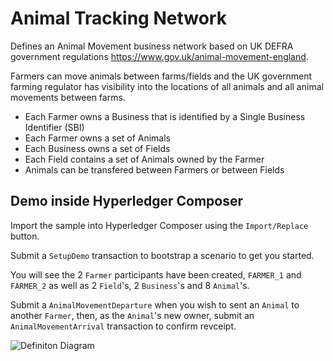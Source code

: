 # Animal Tracking Network
Defines an Animal Movement business network based on UK DEFRA government regulations https://www.gov.uk/animal-movement-england.

Farmers can move animals between farms/fields and the UK government farming regulator has
visibility into the locations of all animals and all animal movements between farms.

- Each Farmer owns a Business that is identified by a Single Business Identifier (SBI)
- Each Farmer owns a set of Animals
- Each Business owns a set of Fields
- Each Field contains a set of Animals owned by the Farmer
- Animals can be transfered between Farmers or between Fields

## Demo inside Hyperledger Composer
Import the sample into Hyperledger Composer using the `Import/Replace` button.

Submit a `SetupDemo` transaction to bootstrap a scenario to get you started. 

You will see the 2 `Farmer` participants have been created, `FARMER_1` and `FARMER_2` as well as 2 `Field`'s, 2 `Business`'s and 8 `Animal`'s. 

Submit a `AnimalMovementDeparture` when you wish to sent an `Animal` to another `Farmer`, then, as the `Animal`'s new owner,  submit an `AnimalMovementArrival` transaction to confirm revceipt. 

![Definiton Diagram](./network.png)

